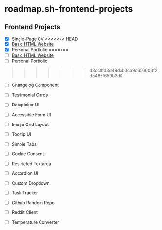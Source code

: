 # roadmap.sh-frontend-projects
## Frontend Projects
- [x] [Single-Page CV]([https://pages.github.com/](https://roadmap.sh/projects/single-page-cv))
<<<<<<< HEAD
- [x] [Basic HTML Website]([https://roadmap.sh/projects/basic-html-website])
- [x] Personal Portfolio
=======
- [ ] [Basic HTML Website]([https://roadmap.sh/projects/basic-html-website])
- [ ] [Personal Portfolio]([https://roadmap.sh/projects/portfolio-website])
>>>>>>> d3cc8fd3d49dab3ca9c656603f2d5485f659b3d0
- [ ] Changelog Component
- [ ] Testimonial Cards
- [ ] Datepicker UI
- [ ] Accessible Form UI
- [ ] Image Grid Layout
- [ ] Tooltip UI
- [ ] Simple Tabs
- [ ] Cookie Consent
- [ ] Restricted Textarea
- [ ] Accordion UI
- [ ] Custom Dropdown
- [ ] Task Tracker
- [ ] Github Random Repo
- [ ] Reddit Client
- [ ] Temperature Converter



